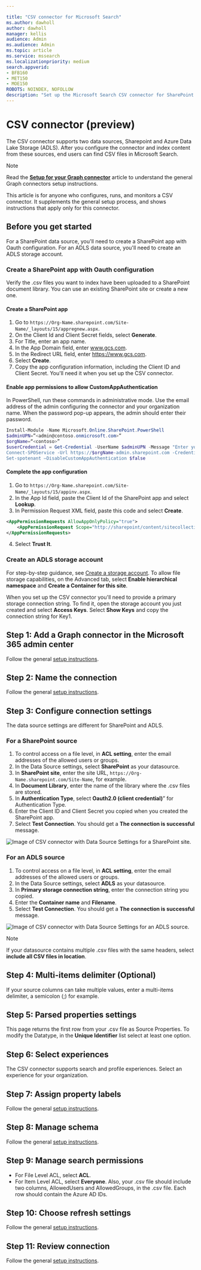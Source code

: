 ```yaml
--- 

title: "CSV connector for Microsoft Search" 
ms.author: dawholl 
author: dawholl 
manager: kellis 
audience: Admin
ms.audience: Admin 
ms.topic: article 
ms.service: mssearch 
ms.localizationpriority: medium 
search.appverid: 
- BFB160 
- MET150 
- MOE150 
ROBOTS: NOINDEX, NOFOLLOW
description: "Set up the Microsoft Search CSV connector for SharePoint or Azure Data Lake Storage sources." 
---
```


# CSV connector (preview)

The CSV connector supports two data sources, Sharepoint and Azure Data Lake Storage (ADLS). After you configure the connector and index content from these sources, end users can find CSV files in Microsoft Search.

> [!NOTE]
> Read the [**Setup for your Graph connector**](configure-connector.md) article to understand the general Graph connectors setup instructions.

This article is for anyone who configures, runs, and monitors a CSV connector. It supplements the general setup process, and shows instructions that apply only for this connector.

<!---## Before you get started-->
## Before you get started

For a SharePoint data source, you'll need to create a SharePoint app with Oauth configuration. For an ADLS data source, you'll need to create an ADLS storage account.

### Create a SharePoint app with Oauth configuration

Verify the .csv files you want to index have been uploaded to a SharePoint document library. You can use an existing SharePoint site or create a new one. 

#### Create a SharePoint app
1. Go to  `https://Org-Name.sharepoint.com/Site-Name/_layouts/15/appregnew.aspx`.
2. On the Client Id and Client Secret fields, select **Generate**.
1. For Title, enter an app name.
1. In the App Domain field, enter www.gcs.com.
1. In the Redirect URL field, enter https://www.gcs.com.
1. Select **Create**.
1. Copy the app configuration information, including the Client ID and Client Secret. You'll need it when you set up the CSV connector.

#### Enable app permissions to allow CustomAppAuthentication
In PowerShell, run these commands in administrative mode. Use the email address of the admin configuring the connector and your organization name. When the password pop-up appears, the admin should enter their password.

```powershell
Install-Module -Name Microsoft.Online.SharePoint.PowerShell
$adminUPN=”<admin@contoso.onmicrosoft.com>”
$orgName=“<contoso>”
$userCredential = Get-Credential -UserName $adminUPN -Message "Enter your password.“
Connect-SPOService -Url https://$orgName-admin.sharepoint.com -Credential $userCredential
Set-spotenant –DisableCustomAppAuthentication $false
```

#### Complete the app configuration
1. Go to `https://Org-Name.sharepoint.com/Site-Name/_layouts/15/appinv.aspx`.
2. In the App Id field, paste the Client Id of the SharePoint app and select **Lookup**.
3. In Permission Request XML field, paste this code and select **Create**.

```xml
<AppPermissionRequests AllowAppOnlyPolicy="true">
    <AppPermissionRequest Scope="http://sharepoint/content/sitecollection/web" Right="Read" />
</AppPermissionRequests>
```

4. Select **Trust It**.

### Create an ADLS storage account

For step-by-step guidance, see [Create a storage account](https://docs.microsoft.com/azure/storage/common/storage-account-create#create-a-storage-account-1). To allow file storage capabilities, on the Advanced tab, select **Enable hierarchical namespace** and **Create a Container for this site**.

When you set up the CSV connector you'll need to provide a primary storage connection string. To find it, open the storage account you just created and select **Access Keys**. Select **Show Keys** and copy the connection string for Key1.

## Step 1: Add a Graph connector in the Microsoft 365 admin center

Follow the general [setup instructions](./configure-connector.md).
<!---If the above phrase does not apply, delete it and insert specific details for your data source that are different from general setup 
instructions.-->

## Step 2: Name the connection

Follow the general [setup instructions](./configure-connector.md).
<!---If the above phrase does not apply, delete it and insert specific details for your data source that are different from general setup 
instructions.-->

## Step 3: Configure connection settings

The data source settings are different for SharePoint and ADLS.

### For a SharePoint source

1. To control access on a file level, in **ACL setting**, enter the email addresses of the allowed users or groups.
1. In the Data Source settings, select **SharePoint** as your datasource.
1. In **SharePoint site**, enter the site URL, `https://Org-Name.sharepoint.com/Site-Name`, for example.
1. In **Document Library**, enter the name of the library where the .csv files are stored.
1. In **Authentication Type**, select **Oauth2.0 (client credential)**” for Authentication Type.
1. Enter the Client ID and Client Secret you copied when you created the SharePoint app.
1. Select **Test Connection**. You should get a **The connection is successful** message.

![Image of CSV connector with Data Source Settings for a SharePoint site. ](media/csv-connector/csv-connector-data-source-settings.png)

### For an ADLS source

1. To control access on a file level, in **ACL setting**, enter the email addresses of the allowed users or groups.
1. In the Data Source settings, select **ADLS** as your datasource.
1. In **Primary storage connection string**, enter the connection string you copied.
1. Enter the **Container name** and **Filename**.
1. Select **Test Connection**. You should get a **The connection is successful** message.

![Image of CSV connector with Data Source Settings for an ADLS source.](media/csv-connector/csv-connector-adls-data-source-settings.png)

> [!NOTE]
> If your datasource contains multiple .csv files with the same headers, select **include all CSV files in location**.

## Step 4: Multi-items delimiter (Optional)

If your source columns can take multiple values, enter a multi-items delimiter, a semicolon (;) for example.

## Step 5: Parsed properties settings

This page returns the first row from your .csv file as Source Properties. To modify the Datatype, in the **Unique Identifier** list select at least one option.

## Step 6: Select experiences

The CSV connector supports search and profile experiences. Select an experience for your organization.

## Step 7: Assign property labels

Follow the general [setup instructions](./configure-connector.md).

## Step 8: Manage schema

Follow the general [setup instructions](./configure-connector.md).

## Step 9: Manage search permissions

- For File Level ACL, select **ACL**.
- For Item Level ACL, select **Everyone**. Also, your .csv file should include two columns, AllowedUsers and AllowedGroups, in the .csv file. Each row should contain the Azure AD IDs.

## Step 10: Choose refresh settings

Follow the general [setup instructions](./configure-connector.md).

## Step 11: Review connection

Follow the general [setup instructions](./configure-connector.md).

<!---## Limitations-->
<!---Insert limitations for this data source-->